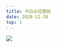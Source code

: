 ```yaml
---
title: 今日必应壁纸
date: 2020-12-30
top: 1
---
```


![](https://api.berryapi.net/?service=App.Bing.Images&day=-0)